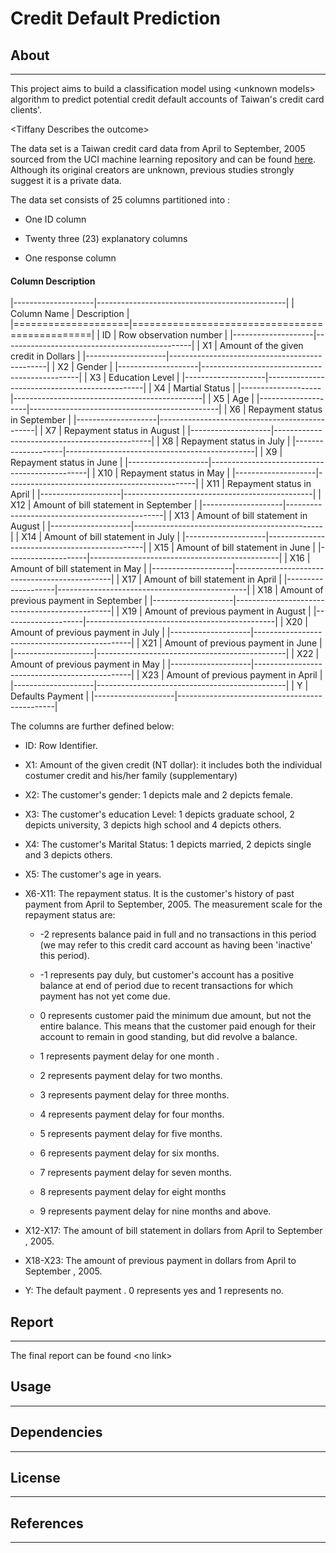 # Credit Default Prediction

## About

------------------------------------------------------------------------

This project aims to build a classification model using \<unknown models> algorithm to predict potential credit default accounts of Taiwan's credit card clients'.

\<Tiffany Describes the outcome>

The data set is a Taiwan credit card data from April to September, 2005 sourced from the UCI machine learning repository and can be found [here](https://archive-beta.ics.uci.edu/ml/datasets/default|of|credit|card|clients). Although its original creators are unknown, previous studies strongly suggest it is a private data.

The data set consists of 25 columns partitioned into :

- One ID column

- Twenty three (23) explanatory columns

- One response column

#### Column Description

|--------------------|-----------------------------------------------|
| Column Name        | Description                                   |
|====================|===============================================|
| ID                 | Row observation number                        |
|--------------------|-----------------------------------------------|
| X1                 | Amount of the given credit in Dollars         |
|--------------------|-----------------------------------------------|
| X2                 | Gender                                        |
|--------------------|-----------------------------------------------|
| X3                 | Education Level                               |
|--------------------|-----------------------------------------------|
| X4                 | Martial Status                                |
|--------------------|-----------------------------------------------|
| X5                 | Age                                           |
|--------------------|-----------------------------------------------|
| X6                 | Repayment status in September                 |
|--------------------|-----------------------------------------------|
| X7                 | Repayment status in August                    |
|--------------------|-----------------------------------------------|
| X8                 | Repayment status in July                      |
|--------------------|-----------------------------------------------|
| X9                 | Repayment status in June                      |
|--------------------|-----------------------------------------------|
| X10                | Repayment status in May                       |
|--------------------|-----------------------------------------------|
| X11                | Repayment status in April                     |
|--------------------|-----------------------------------------------|
| X12                | Amount of bill statement in September         |
|--------------------|-----------------------------------------------|
| X13                | Amount of bill statement in August            |
|--------------------|-----------------------------------------------|
| X14                | Amount of bill statement in July              |
|--------------------|-----------------------------------------------|
| X15                | Amount of bill statement in June              |
|--------------------|-----------------------------------------------|
| X16                | Amount of bill statement in May               |
|--------------------|-----------------------------------------------|
| X17                | Amount of bill statement in April             |
|--------------------|-----------------------------------------------|
| X18                | Amount of previous payment in September       |
|--------------------|-----------------------------------------------|
| X19                | Amount of previous payment in August          |
|--------------------|-----------------------------------------------|
| X20                | Amount of previous payment in July            |
|--------------------|-----------------------------------------------|
| X21                | Amount of previous payment in June            |
|--------------------|-----------------------------------------------|
| X22                | Amount of previous payment in May             |
|--------------------|-----------------------------------------------|
| X23                | Amount of previous payment in April           |
|--------------------|-----------------------------------------------|
| Y                  | Defaults Payment                              |
|--------------------|-----------------------------------------------|

The columns are further defined below:

- ID: Row Identifier.

- X1: Amount of the given credit (NT dollar): it includes both the individual costumer credit and his/her family (supplementary)

- X2: The customer's gender: 1 depicts male and 2 depicts female.

- X3: The customer's education Level: 1 depicts graduate school, 2 depicts university, 3 depicts high school and 4 depicts others.

- X4: The customer's Marital Status: 1 depicts married, 2 depicts single and 3 depicts others.

- X5: The customer's age in years.

- X6-X11: The repayment status. It is the customer's history of past payment from April to September, 2005. The measurement scale for the repayment status are:

    - -2 represents balance paid in full and no transactions in this period (we may refer to this credit card account as having been 'inactive' this period).

    - -1 represents pay duly, but customer's account has a positive balance at end of period due to recent transactions for which payment has not yet come due.

    - 0 represents customer paid the minimum due amount, but not the entire balance. This means that the customer paid enough for their account to remain in good standing, but did revolve a balance.

    - 1 represents payment delay for one month .

    - 2 represents payment delay for two months.

    - 3 represents payment delay for three months.

    - 4 represents payment delay for four months.

    - 5 represents payment delay for five months.

    - 6 represents payment delay for six months.

    - 7 represents payment delay for seven months.

    - 8 represents payment delay for eight months

    - 9 represents payment delay for nine months and above.

- X12-X17: The amount of bill statement in dollars from April to September , 2005.

- X18-X23: The amount of previous payment in dollars from April to September , 2005.

- Y: The default payment . 0 represents yes and 1 represents no.

## Report

------------------------------------------------------------------------

The final report can be found \<no link>

## Usage

------------------------------------------------------------------------

## **Dependencies**

------------------------------------------------------------------------

## **License**

------------------------------------------------------------------------

## **References**

------------------------------------------------------------------------

